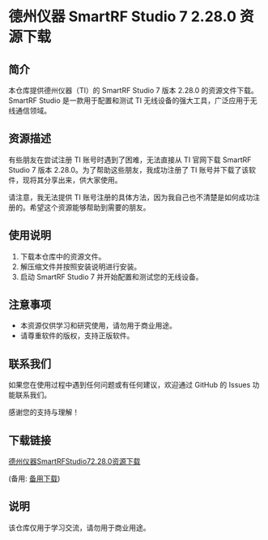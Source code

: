 # 德州仪器 SmartRF Studio 7 2.28.0 资源下载

## 简介

本仓库提供德州仪器（TI）的 SmartRF Studio 7 版本 2.28.0 的资源文件下载。SmartRF Studio 是一款用于配置和测试 TI 无线设备的强大工具，广泛应用于无线通信领域。

## 资源描述

有些朋友在尝试注册 TI 账号时遇到了困难，无法直接从 TI 官网下载 SmartRF Studio 7 版本 2.28.0。为了帮助这些朋友，我成功注册了 TI 账号并下载了该软件，现将其分享出来，供大家使用。

请注意，我无法提供 TI 账号注册的具体方法，因为我自己也不清楚是如何成功注册的。希望这个资源能够帮助到需要的朋友。

## 使用说明

1. 下载本仓库中的资源文件。
2. 解压缩文件并按照安装说明进行安装。
3. 启动 SmartRF Studio 7 并开始配置和测试您的无线设备。

## 注意事项

- 本资源仅供学习和研究使用，请勿用于商业用途。
- 请尊重软件的版权，支持正版软件。

## 联系我们

如果您在使用过程中遇到任何问题或有任何建议，欢迎通过 GitHub 的 Issues 功能联系我们。

感谢您的支持与理解！

## 下载链接
[德州仪器SmartRFStudio72.28.0资源下载](https://pan.quark.cn/s/61d1d6010cfa) 

(备用: [备用下载](https://pan.baidu.com/s/1hGCYpde4afLpDlFRsm7iKQ?pwd=1234))

## 说明

该仓库仅用于学习交流，请勿用于商业用途。
